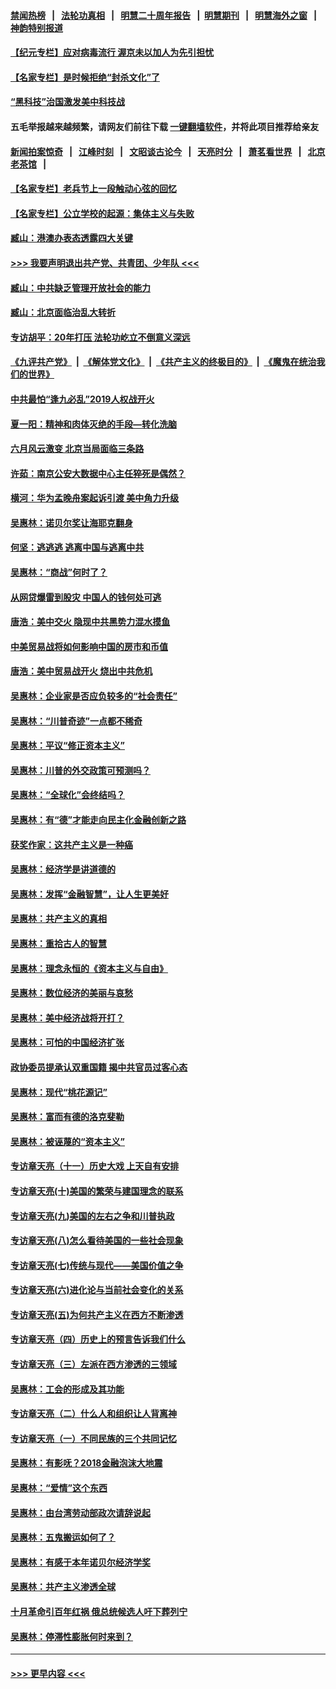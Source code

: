 #### [禁闻热榜](热点新闻.md?=0)  &nbsp;&nbsp;|&nbsp;&nbsp; [法轮功真相](https://github.com/gfw-breaker/truth/blob/master/README.md?=0) &nbsp;&nbsp;|&nbsp;&nbsp; [明慧二十周年报告](https://github.com/gfw-breaker/mh-reports/blob/master/README.md?=0) &nbsp;&nbsp;|&nbsp;&nbsp;[明慧期刊](https://github.com/gfw-breaker/mh-qikan) &nbsp;&nbsp;|&nbsp;&nbsp; [明慧海外之窗](https://github.com/gfw-breaker/mh-news/blob/master/README.md?=0) &nbsp;&nbsp;|&nbsp;&nbsp; [神韵特别报道](https://github.com/gfw-breaker/mh-news/blob/master/shenyun.md?=0)
#### [【纪元专栏】应对病毒流行 渥京未以加人为先引担忧](../pages/nsc423/n11875714.md?t=02250631) 
#### [【名家专栏】是时候拒绝“封杀文化”了](../pages/nsc423/n11814093.md?t=02250631) 
#### [“黑科技”治国激发美中科技战](../pages/nsc423/n11638056.md?t=02250631) 
#### 五毛举报越来越频繁，请网友们前往下载 [一键翻墙软件](https://github.com/gfw-breaker/ssr-accounts)，并将此项目推荐给亲友
#### [新闻拍案惊奇](https://github.com/gfw-breaker/banned-news/blob/master/pages/link4.md) &nbsp;&nbsp;|&nbsp;&nbsp; [江峰时刻](https://github.com/gfw-breaker/banned-news/blob/master/pages/link4.md) &nbsp;&nbsp;|&nbsp;&nbsp; [文昭谈古论今](https://github.com/gfw-breaker/banned-news/blob/master/pages/link4.md) &nbsp;&nbsp;|&nbsp;&nbsp; [天亮时分](https://github.com/gfw-breaker/banned-news/blob/master/pages/link4.md) &nbsp;&nbsp;|&nbsp;&nbsp; [萧茗看世界](https://github.com/gfw-breaker/banned-news/blob/master/pages/link4.md) &nbsp;&nbsp;|&nbsp;&nbsp; [北京老茶馆](https://github.com/gfw-breaker/banned-news/blob/master/pages/link4.md) &nbsp;&nbsp;|&nbsp;&nbsp; 
#### [【名家专栏】老兵节上一段触动心弦的回忆](../pages/nsc423/n11646016.md?t=02250631) 
#### [【名家专栏】公立学校的起源：集体主义与失败](../pages/nsc423/n11601833.md?t=02250631) 
#### [臧山：港澳办表态透露四大关键](../pages/nsc423/n11421628.md?t=02250631) 
#### [>>> 我要声明退出共产党、共青团、少年队 <<<](https://github.com/begood0513/goodnews/blob/master/quit/letter.md) 
#### [臧山：中共缺乏管理开放社会的能力](../pages/nsc423/n11407457.md?t=02250631) 
#### [臧山：北京面临治乱大转折](../pages/nsc423/n11406895.md?t=02250631) 
#### [专访胡平：20年打压 法轮功屹立不倒意义深远](../pages/nsc423/n11398800.md?t=02250631) 
#### [《九评共产党》](https://github.com/begood0513/9ping.md/blob/master/README.md) &nbsp;|&nbsp; [《解体党文化》](../../../../jtdwh.md/blob/master/README.md)  &nbsp;|&nbsp; [《共产主义的终极目的》](../../../../gczydzjmd.md/blob/master/README.md) &nbsp;|&nbsp; [《魔鬼在统治我们的世界》](../../../../mgztzwmdsj.md/blob/master/README.md) 
#### [中共最怕“逢九必乱”2019人权战开火](../pages/nsc423/n11385248.md?t=02250631) 
#### [夏一阳：精神和肉体灭绝的手段—转化洗脑](../pages/nsc423/n11368250.md?t=02250631) 
#### [六月风云激变 北京当局面临三条路](../pages/nsc423/n11313668.md?t=02250631) 
#### [许茹：南京公安大数据中心主任猝死是偶然？](../pages/nsc423/n11064744.md?t=02250631) 
#### [横河：华为孟晚舟案起诉引渡 美中角力升级](../pages/nsc423/n11027230.md?t=02250631) 
#### [吴惠林：诺贝尔奖让海耶克翻身](../pages/nsc423/n10890049.md?t=02250631) 
#### [何坚：逃逃逃 逃离中国与逃离中共](../pages/nsc423/n10592891.md?t=02250631) 
#### [吴惠林：“商战”何时了？](../pages/nsc423/n10573558.md?t=02250631) 
#### [从网贷爆雷到股灾 中国人的钱何处可逃](../pages/nsc423/n10572800.md?t=02250631) 
#### [唐浩：美中交火 隐现中共黑势力混水摸鱼](../pages/nsc423/n10544040.md?t=02250631) 
#### [中美贸易战将如何影响中国的房市和币值](../pages/nsc423/n10543697.md?t=02250631) 
#### [唐浩：美中贸易战开火 烧出中共危机](../pages/nsc423/n10540126.md?t=02250631) 
#### [吴惠林：企业家是否应负较多的“社会责任”](../pages/nsc423/n10535022.md?t=02250631) 
#### [吴惠林：“川普奇迹”一点都不稀奇](../pages/nsc423/n10512808.md?t=02250631) 
#### [吴惠林：平议“修正资本主义”](../pages/nsc423/n10495724.md?t=02250631) 
#### [吴惠林：川普的外交政策可预测吗？](../pages/nsc423/n10462387.md?t=02250631) 
#### [吴惠林：“全球化”会终结吗？](../pages/nsc423/n10452838.md?t=02250631) 
#### [吴惠林：有“德”才能走向民主化金融创新之路](../pages/nsc423/n10432292.md?t=02250631) 
#### [获奖作家：这共产主义是一种癌](../pages/nsc423/n10431541.md?t=02250631) 
#### [吴惠林：经济学是讲道德的](../pages/nsc423/n10398014.md?t=02250631) 
#### [吴惠林：发挥“金融智慧”，让人生更美好](../pages/nsc423/n10375019.md?t=02250631) 
#### [吴惠林：共产主义的真相](../pages/nsc423/n10351394.md?t=02250631) 
#### [吴惠林：重拾古人的智慧](../pages/nsc423/n10337691.md?t=02250631) 
#### [吴惠林：理念永恒的《资本主义与自由》](../pages/nsc423/n10316274.md?t=02250631) 
#### [吴惠林：数位经济的美丽与哀愁](../pages/nsc423/n10292946.md?t=02250631) 
#### [吴惠林：美中经济战将开打？](../pages/nsc423/n10258825.md?t=02250631) 
#### [吴惠林：可怕的中国经济扩张](../pages/nsc423/n10219147.md?t=02250631) 
#### [政协委员提承认双重国籍 揭中共官员过客心态](../pages/nsc423/n10208809.md?t=02250631) 
#### [吴惠林：现代“桃花源记”](../pages/nsc423/n10185234.md?t=02250631) 
#### [吴惠林：富而有德的洛克斐勒](../pages/nsc423/n10142264.md?t=02250631) 
#### [吴惠林：被诬蔑的“资本主义”](../pages/nsc423/n10124816.md?t=02250631) 
#### [专访章天亮（十一）历史大戏 上天自有安排](../pages/nsc423/n10094905.md?t=02250631) 
#### [专访章天亮(十)美国的繁荣与建国理念的联系](../pages/nsc423/n10094899.md?t=02250631) 
#### [专访章天亮(九)美国的左右之争和川普执政](../pages/nsc423/n10094889.md?t=02250631) 
#### [专访章天亮(八)怎么看待美国的一些社会现象](../pages/nsc423/n10094857.md?t=02250631) 
#### [专访章天亮(七)传统与现代——美国价值之争](../pages/nsc423/n10093140.md?t=02250631) 
#### [专访章天亮(六)进化论与当前社会变化的关系](../pages/nsc423/n10092036.md?t=02250631) 
#### [专访章天亮(五)为何共产主义在西方不断渗透](../pages/nsc423/n10083620.md?t=02250631) 
#### [专访章天亮（四）历史上的预言告诉我们什么](../pages/nsc423/n10083606.md?t=02250631) 
#### [专访章天亮（三）左派在西方渗透的三领域](../pages/nsc423/n10081115.md?t=02250631) 
#### [吴惠林：工会的形成及其功能](../pages/nsc423/n10080633.md?t=02250631) 
#### [专访章天亮（二）什么人和组织让人背离神](../pages/nsc423/n10076637.md?t=02250631) 
#### [专访章天亮（一）不同民族的三个共同记忆](../pages/nsc423/n10074188.md?t=02250631) 
#### [吴惠林：有影呒？2018金融泡沫大地震](../pages/nsc423/n10040534.md?t=02250631) 
#### [吴惠林：“爱情”这个东西](../pages/nsc423/n10019423.md?t=02250631) 
#### [吴惠林：由台湾劳动部政次请辞说起](../pages/nsc423/n9979679.md?t=02250631) 
#### [吴惠林：五鬼搬运如何了？](../pages/nsc423/n9925338.md?t=02250631) 
#### [吴惠林：有感于本年诺贝尔经济学奖](../pages/nsc423/n9871883.md?t=02250631) 
#### [吴惠林：共产主义渗透全球](../pages/nsc423/n9812748.md?t=02250631) 
#### [十月革命引百年红祸 俄总统候选人吁下葬列宁](../pages/nsc423/n9810182.md?t=02250631) 
#### [吴惠林：停滞性膨胀何时来到？](../pages/nsc423/n9764136.md?t=02250631) 

----
#### [ >>> 更早内容 <<< ](../indexes/nsc423-earlier.md)
